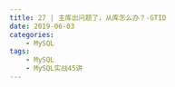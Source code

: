 ```yaml
---
title: 27 | 主库出问题了，从库怎么办？-GTID
date: 2019-06-03
categories:
    - MySQL
tags:
    - MySQL
    - MySQL实战45讲
---
```

